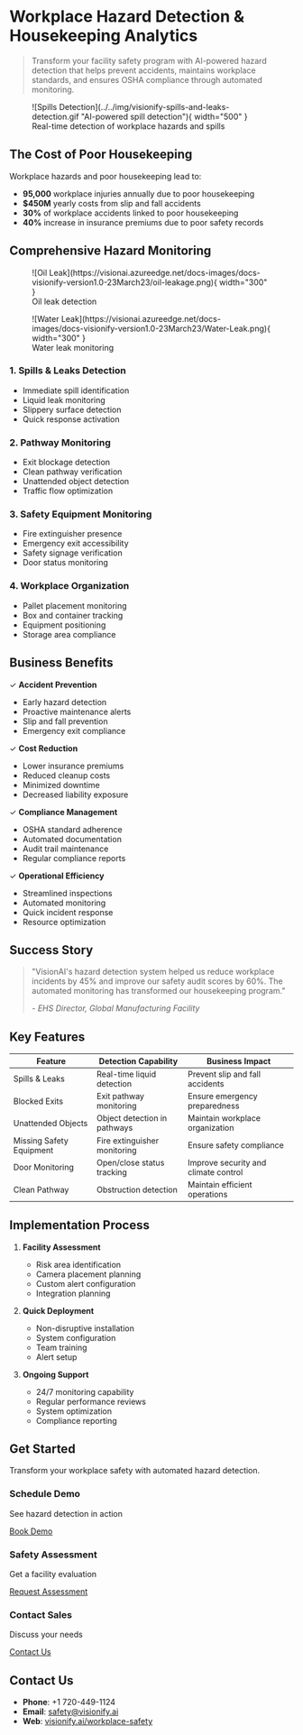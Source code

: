 # Workplace Hazard Detection & Housekeeping Analytics

> Transform your facility safety program with AI-powered hazard detection that helps prevent accidents, maintains workplace standards, and ensures OSHA compliance through automated monitoring.

<figure markdown>
  ![Spills Detection](../../img/visionify-spills-and-leaks-detection.gif "AI-powered spill detection"){ width="500" }
  <figcaption>Real-time detection of workplace hazards and spills</figcaption>
</figure>

## The Cost of Poor Housekeeping

Workplace hazards and poor housekeeping lead to:

- **95,000** workplace injuries annually due to poor housekeeping
- **$450M** yearly costs from slip and fall accidents
- **30%** of workplace accidents linked to poor housekeeping
- **40%** increase in insurance premiums due to poor safety records

## Comprehensive Hazard Monitoring

<div class="grid">
  <div class="grid-item">
    <figure markdown>
      ![Oil Leak](https://visionai.azureedge.net/docs-images/docs-visionify-version1.0-23March23/oil-leakage.png){ width="300" }
      <figcaption>Oil leak detection</figcaption>
    </figure>
  </div>
  <div class="grid-item">
    <figure markdown>
      ![Water Leak](https://visionai.azureedge.net/docs-images/docs-visionify-version1.0-23March23/Water-Leak.png){ width="300" }
      <figcaption>Water leak monitoring</figcaption>
    </figure>
  </div>
</div>

### 1. Spills & Leaks Detection
- Immediate spill identification
- Liquid leak monitoring
- Slippery surface detection
- Quick response activation

### 2. Pathway Monitoring
- Exit blockage detection
- Clean pathway verification
- Unattended object detection
- Traffic flow optimization

### 3. Safety Equipment Monitoring
- Fire extinguisher presence
- Emergency exit accessibility
- Safety signage verification
- Door status monitoring

### 4. Workplace Organization
- Pallet placement monitoring
- Box and container tracking
- Equipment positioning
- Storage area compliance

## Business Benefits

✓ **Accident Prevention**
- Early hazard detection
- Proactive maintenance alerts
- Slip and fall prevention
- Emergency exit compliance

✓ **Cost Reduction**
- Lower insurance premiums
- Reduced cleanup costs
- Minimized downtime
- Decreased liability exposure

✓ **Compliance Management**
- OSHA standard adherence
- Automated documentation
- Audit trail maintenance
- Regular compliance reports

✓ **Operational Efficiency**
- Streamlined inspections
- Automated monitoring
- Quick incident response
- Resource optimization

## Success Story

> "VisionAI's hazard detection system helped us reduce workplace incidents by 45% and improve our safety audit scores by 60%. The automated monitoring has transformed our housekeeping program." 
> 
> *- EHS Director, Global Manufacturing Facility*

## Key Features

| Feature | Detection Capability | Business Impact |
|---------|---------------------|-----------------|
| Spills & Leaks | Real-time liquid detection | Prevent slip and fall accidents |
| Blocked Exits | Exit pathway monitoring | Ensure emergency preparedness |
| Unattended Objects | Object detection in pathways | Maintain workplace organization |
| Missing Safety Equipment | Fire extinguisher monitoring | Ensure safety compliance |
| Door Monitoring | Open/close status tracking | Improve security and climate control |
| Clean Pathway | Obstruction detection | Maintain efficient operations |

## Implementation Process

1. **Facility Assessment**
   - Risk area identification
   - Camera placement planning
   - Custom alert configuration
   - Integration planning

2. **Quick Deployment**
   - Non-disruptive installation
   - System configuration
   - Team training
   - Alert setup

3. **Ongoing Support**
   - 24/7 monitoring capability
   - Regular performance reviews
   - System optimization
   - Compliance reporting

## Get Started

Transform your workplace safety with automated hazard detection.

<div class="grid-cards">
    <div class="grid-card">
        <h3>Schedule Demo</h3>
        <p>See hazard detection in action</p>
        <a href="https://cal.com/visionify/30min" class="cta-button">Book Demo</a>
    </div>
    <div class="grid-card">
        <h3>Safety Assessment</h3>
        <p>Get a facility evaluation</p>
        <a href="#" class="cta-button">Request Assessment</a>
    </div>
    <div class="grid-card">
        <h3>Contact Sales</h3>
        <p>Discuss your needs</p>
        <a href="mailto:safety@visionify.ai" class="cta-button">Contact Us</a>
    </div>
</div>

## Contact Us

- **Phone**: +1 720-449-1124
- **Email**: [safety@visionify.ai](mailto:safety@visionify.ai)
- **Web**: [visionify.ai/workplace-safety](https://visionify.ai/workplace-safety/) 